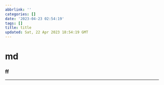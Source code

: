 ```yaml
---
abbrlink: ''
categories: []
date: '2023-04-23 02:54:19'
tags: []
title: title
updated: Sat, 22 Apr 2023 18:54:19 GMT
---
```

# md

### ff

---
